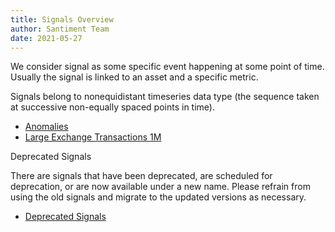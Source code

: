 ```yaml
---
title: Signals Overview
author: Santiment Team
date: 2021-05-27
---
```


We consider signal as some specific event happening at some point of time. Usually the signal is linked to an asset and a specific metric.

Signals belong to nonequidistant timeseries data type (the sequence taken at successive non-equally spaced points in time).

- [Anomalies](/signals/anomalies)
- [Large Exchange Transactions 1M](/signals/large-exchange-transactions-1m)

<Resource>

Deprecated Signals

There are signals that have been deprecated, are scheduled for deprecation, or are now available under a new name. Please refrain from using the old signals and migrate to the updated versions as necessary.

- [Deprecated Signals](signals/deprecated)

</Resource>